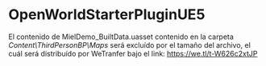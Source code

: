# OpenWorldStarterPluginUE5
 
El contenido de MielDemo_BuiltData.uasset contenido en la carpeta *Content\ThirdPersonBP\Maps* será excluído por el tamaño del archivo, el cuál será distribuído por WeTranfer bajo el link: https://we.tl/t-W626c2xtJP
